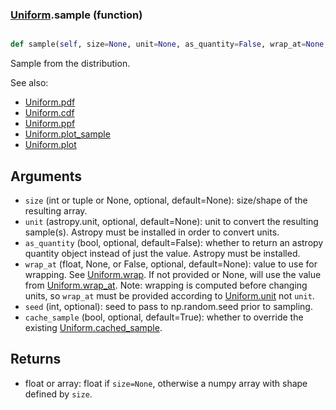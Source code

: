### [Uniform](Uniform.md).sample (function)


```py

def sample(self, size=None, unit=None, as_quantity=False, wrap_at=None, seed=None, cache_sample=True)

```



Sample from the distribution.

See also:

* [Uniform.pdf](Uniform.pdf.md)
* [Uniform.cdf](Uniform.cdf.md)
* [Uniform.ppf](Uniform.ppf.md)
* [Uniform.plot_sample](Uniform.plot_sample.md)
* [Uniform.plot](Uniform.plot.md)

Arguments
-----------
* `size` (int or tuple or None, optional, default=None): size/shape of the
    resulting array.
* `unit` (astropy.unit, optional, default=None): unit to convert the
    resulting sample(s).  Astropy must be installed in order to convert
    units.
* `as_quantity` (bool, optional, default=False): whether to return an
    astropy quantity object instead of just the value.  Astropy must
    be installed.
* `wrap_at` (float, None, or False, optional, default=None): value to
    use for wrapping.  See [Uniform.wrap](Uniform.wrap.md).  If not provided or None,
    will use the value from [Uniform.wrap_at](Uniform.wrap_at.md).  Note: wrapping is
    computed before changing units, so `wrap_at` must be provided
    according to [Uniform.unit](Uniform.unit.md) not `unit`.
* `seed` (int, optional): seed to pass to np.random.seed
    prior to sampling.
* `cache_sample` (bool, optional, default=True): whether to override the
    existing [Uniform.cached_sample](Uniform.cached_sample.md).

Returns
---------
* float or array: float if `size=None`, otherwise a numpy array with
    shape defined by `size`.

